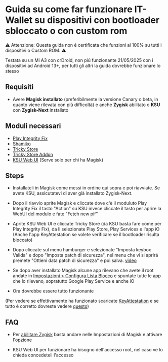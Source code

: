 # Guida su come far funzionare IT-Wallet su dispositivi con bootloader sbloccato o con custom rom
⚠️ Attenzione: Questa guida non é certificata che funzioni al 100% su tutti i dispositivi o Custom ROM. ⚠️

Testata su un Mi A3 con crDroid, non piú funzionante 21/05/2025 con i dispositivi ad Android 13+, per tutti gli altri la guida dovrebbe funzionare lo stesso
## Requisiti

- Avere **Magisk installato** (preferibilmente la versione Canary o beta, in quanto viene rilevata con più difficoltà) e anche **Zygisk** abilitato o **KSU** con **Zygisk-Next** installato

## Moduli necessari

- [Play Integrity Fix](https://github.com/chiteroman/PlayIntegrityFix/releases)
- [Shamiko](https://github.com/LSPosed/LSPosed.github.io/releases/)
- [Tricky Store](https://github.com/5ec1cff/TrickyStore/releases)
- [Tricky Store Addon](https://github.com/KOWX712/Tricky-Addon-Update-Target-List/releases/tag/v3.7)
- [KSU Web UI](https://github.com/5ec1cff/KsuWebUIStandalone/releases/tag/v1.0) (Serve solo per chi ha Magisk)

## Steps

- Installateli in Magisk come messi in ordine qui sopra e poi riavviate. Se avete KSU, assicutatevi di aver già installato Zygisk-Next.

- Dopo il riavvio aprite Magisk e cliccate dove c'è il moduluto Play Integrity Fix il tasto "Action" su KSU invece cliccate il tasto per aprire la WebUI del modulo e fate "Fetch new pif"

- Aprite KSU Web UI e cliccate Tricky Store (da KSU basta fare come per Play Integrity Fix), da li selezionate Play Store, Play Services e l'app iO (Anche l'app KeyAttestation se volete verificare se il bootloader risulta bloccato)

- Dopo cliccate sul menu hamburger e selezionate "Imposta keybox Valida" e dopo "Imposta patch di sicurezza", nel menu che vi si aprirá premete "Ottieni data patch di sicurezza" e poi salva. [video](video/tricky.mp4)

- Se dopo aver installato Magisk alcune app rilevano che avete il root andate in [Impostazioni > Configura Lista Blocco](video/blocklist.mp4) e spuntate tutte le app che lo rilevano, sopratutto Google Play Service e anche iO
  
- Ora dovrebbe essere tutto funzionante

(Per vedere se effettivamente ha funzionato scaricate [KeyAttestation](https://github.com/vvb2060/KeyAttestation/releases) e se tutto è corretto dovreste vedere [questo](video/ok.png))

## FAQ

- Per [abilitare Zygisk](video/zygisk.mp4) basta andare nelle Impostazioni di Magisk e attivare l'opzione

- KSU Web UI per funzionare ha bisogno dell'accesso root, nel caso ve lo chieda concedeteli l'accesso

